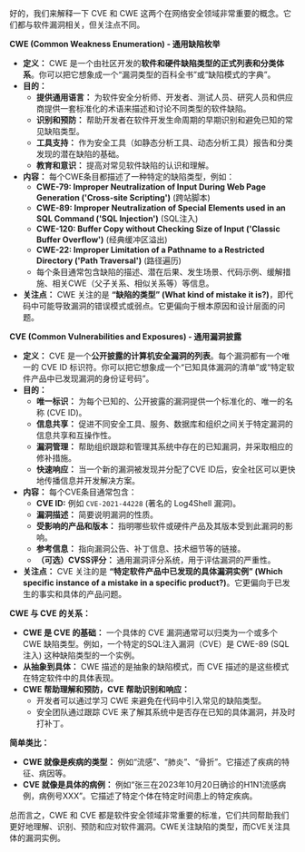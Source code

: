 好的，我们来解释一下 CVE 和 CWE 这两个在网络安全领域非常重要的概念。它们都与软件漏洞相关，但关注点不同。

**CWE (Common Weakness Enumeration) - 通用缺陷枚举**

*   **定义：** CWE 是一个由社区开发的**软件和硬件缺陷类型的正式列表和分类体系**。你可以把它想象成一个“漏洞类型的百科全书”或“缺陷模式的字典”。
*   **目的：**
    *   **提供通用语言：** 为软件安全分析师、开发者、测试人员、研究人员和供应商提供一套标准化的术语来描述和讨论不同类型的软件缺陷。
    *   **识别和预防：** 帮助开发者在软件开发生命周期的早期识别和避免已知的常见缺陷类型。
    *   **工具支持：** 作为安全工具（如静态分析工具、动态分析工具）报告和分类发现的潜在缺陷的基础。
    *   **教育和意识：** 提高对常见软件缺陷的认识和理解。
*   **内容：** 每个CWE条目都描述了一种特定的缺陷类型，例如：
    *   **CWE-79: Improper Neutralization of Input During Web Page Generation ('Cross-site Scripting')** (跨站脚本)
    *   **CWE-89: Improper Neutralization of Special Elements used in an SQL Command ('SQL Injection')** (SQL注入)
    *   **CWE-120: Buffer Copy without Checking Size of Input ('Classic Buffer Overflow')** (经典缓冲区溢出)
    *   **CWE-22: Improper Limitation of a Pathname to a Restricted Directory ('Path Traversal')** (路径遍历)
    *   每个条目通常包含缺陷的描述、潜在后果、发生场景、代码示例、缓解措施、相关CWE（父子关系、相似关系等）等信息。
*   **关注点：** CWE 关注的是 **“缺陷的类型” (What kind of mistake it is?)**，即代码中可能导致漏洞的错误模式或弱点。它更偏向于根本原因和设计层面的问题。

**CVE (Common Vulnerabilities and Exposures) - 通用漏洞披露**

*   **定义：** CVE 是一个**公开披露的计算机安全漏洞的列表**。每个漏洞都有一个唯一的 CVE ID 标识符。你可以把它想象成一个“已知具体漏洞的清单”或“特定软件产品中已发现漏洞的身份证号码”。
*   **目的：**
    *   **唯一标识：** 为每个已知的、公开披露的漏洞提供一个标准化的、唯一的名称 (CVE ID)。
    *   **信息共享：** 促进不同安全工具、服务、数据库和组织之间关于特定漏洞的信息共享和互操作性。
    *   **漏洞管理：** 帮助组织跟踪和管理其系统中存在的已知漏洞，并采取相应的修补措施。
    *   **快速响应：** 当一个新的漏洞被发现并分配了CVE ID后，安全社区可以更快地传播信息并开发解决方案。
*   **内容：** 每个CVE条目通常包含：
    *   **CVE ID:** 例如 `CVE-2021-44228` (著名的 Log4Shell 漏洞)。
    *   **漏洞描述：** 简要说明漏洞的性质。
    *   **受影响的产品和版本：** 指明哪些软件或硬件产品及其版本受到此漏洞的影响。
    *   **参考信息：** 指向漏洞公告、补丁信息、技术细节等的链接。
    *   **（可选）CVSS评分：** 通用漏洞评分系统，用于评估漏洞的严重性。
*   **关注点：** CVE 关注的是 **“特定软件产品中已发现的具体漏洞实例” (Which specific instance of a mistake in a specific product?)**。它更偏向于已发生的事实和具体的产品问题。

**CWE 与 CVE 的关系：**

*   **CWE 是 CVE 的基础：** 一个具体的 CVE 漏洞通常可以归类为一个或多个 CWE 缺陷类型。例如，一个特定的SQL注入漏洞（CVE）是 CWE-89 (SQL注入) 这种缺陷类型的一个实例。
*   **从抽象到具体：** CWE 描述的是抽象的缺陷模式，而 CVE 描述的是这些模式在特定软件中的具体表现。
*   **CWE 帮助理解和预防，CVE 帮助识别和响应：**
    *   开发者可以通过学习 CWE 来避免在代码中引入常见的缺陷类型。
    *   安全团队通过跟踪 CVE 来了解其系统中是否存在已知的具体漏洞，并及时打补丁。

**简单类比：**

*   **CWE 就像是疾病的类型：** 例如“流感”、“肺炎”、“骨折”。它描述了疾病的特征、病因等。
*   **CVE 就像是具体的病例：** 例如“张三在2023年10月20日确诊的H1N1流感病例，病例号XXX”。它描述了特定个体在特定时间患上的特定疾病。

总而言之，CWE 和 CVE 都是软件安全领域非常重要的标准，它们共同帮助我们更好地理解、识别、预防和应对软件漏洞。CWE关注缺陷的类型，而CVE关注具体的漏洞实例。
